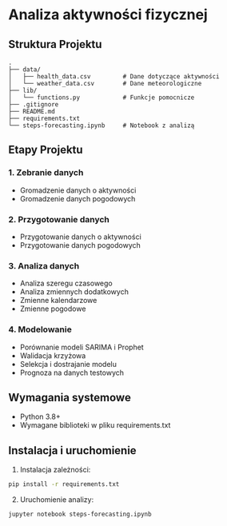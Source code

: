 # Analiza aktywności fizycznej

## Struktura Projektu
```
.
├── data/
│   ├── health_data.csv         # Dane dotyczące aktywności
│   └── weather_data.csv        # Dane meteorologiczne
├── lib/
│   └── functions.py            # Funkcje pomocnicze
├── .gitignore
├── README.md
├── requirements.txt
└── steps-forecasting.ipynb     # Notebook z analizą
```

## Etapy Projektu

### 1. Zebranie danych
- Gromadzenie danych o aktywności
- Gromadzenie danych pogodowych

### 2. Przygotowanie danych
- Przygotowanie danych o aktywności
- Przygotowanie danych pogodowych

### 3. Analiza danych
- Analiza szeregu czasowego
- Analiza zmiennych dodatkowych
- Zmienne kalendarzowe
- Zmienne pogodowe

### 4. Modelowanie
- Porównanie modeli SARIMA i Prophet
- Walidacja krzyżowa
- Selekcja i dostrajanie modelu
- Prognoza na danych testowych

## Wymagania systemowe
- Python 3.8+
- Wymagane biblioteki w pliku requirements.txt

## Instalacja i uruchomienie
1. Instalacja zależności:
```bash
pip install -r requirements.txt
```

2. Uruchomienie analizy:
```bash
jupyter notebook steps-forecasting.ipynb
```
